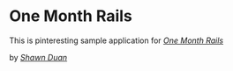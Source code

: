 # One Month Rails

This is pinteresting sample application for
[*One Month Rails*](http://onemonthrails.com)

by [*Shawn Duan*](http://github.com/ShawnDuan)
